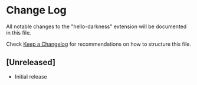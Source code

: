 # Change Log

All notable changes to the "hello-darkness" extension will be documented in this file.

Check [Keep a Changelog](http://keepachangelog.com/) for recommendations on how to structure this file.

## [Unreleased]

- Initial release
